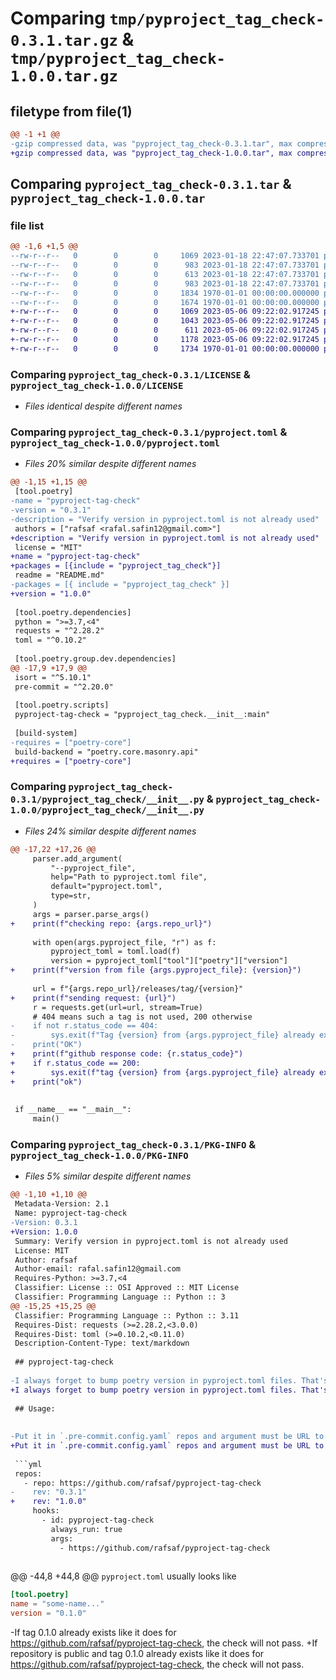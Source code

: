 # Comparing `tmp/pyproject_tag_check-0.3.1.tar.gz` & `tmp/pyproject_tag_check-1.0.0.tar.gz`

## filetype from file(1)

```diff
@@ -1 +1 @@
-gzip compressed data, was "pyproject_tag_check-0.3.1.tar", max compression
+gzip compressed data, was "pyproject_tag_check-1.0.0.tar", max compression
```

## Comparing `pyproject_tag_check-0.3.1.tar` & `pyproject_tag_check-1.0.0.tar`

### file list

```diff
@@ -1,6 +1,5 @@
--rw-r--r--   0        0        0     1069 2023-01-18 22:47:07.733701 pyproject_tag_check-0.3.1/LICENSE
--rw-r--r--   0        0        0      983 2023-01-18 22:47:07.733701 pyproject_tag_check-0.3.1/README.md
--rw-r--r--   0        0        0      613 2023-01-18 22:47:07.733701 pyproject_tag_check-0.3.1/pyproject.toml
--rw-r--r--   0        0        0      983 2023-01-18 22:47:07.733701 pyproject_tag_check-0.3.1/pyproject_tag_check/__init__.py
--rw-r--r--   0        0        0     1834 1970-01-01 00:00:00.000000 pyproject_tag_check-0.3.1/setup.py
--rw-r--r--   0        0        0     1674 1970-01-01 00:00:00.000000 pyproject_tag_check-0.3.1/PKG-INFO
+-rw-r--r--   0        0        0     1069 2023-05-06 09:22:02.917245 pyproject_tag_check-1.0.0/LICENSE
+-rw-r--r--   0        0        0     1043 2023-05-06 09:22:02.917245 pyproject_tag_check-1.0.0/README.md
+-rw-r--r--   0        0        0      611 2023-05-06 09:22:02.917245 pyproject_tag_check-1.0.0/pyproject.toml
+-rw-r--r--   0        0        0     1178 2023-05-06 09:22:02.917245 pyproject_tag_check-1.0.0/pyproject_tag_check/__init__.py
+-rw-r--r--   0        0        0     1734 1970-01-01 00:00:00.000000 pyproject_tag_check-1.0.0/PKG-INFO
```

### Comparing `pyproject_tag_check-0.3.1/LICENSE` & `pyproject_tag_check-1.0.0/LICENSE`

 * *Files identical despite different names*

### Comparing `pyproject_tag_check-0.3.1/pyproject.toml` & `pyproject_tag_check-1.0.0/pyproject.toml`

 * *Files 20% similar despite different names*

```diff
@@ -1,15 +1,15 @@
 [tool.poetry]
-name = "pyproject-tag-check"
-version = "0.3.1"
-description = "Verify version in pyproject.toml is not already used"
 authors = ["rafsaf <rafal.safin12@gmail.com>"]
+description = "Verify version in pyproject.toml is not already used"
 license = "MIT"
+name = "pyproject-tag-check"
+packages = [{include = "pyproject_tag_check"}]
 readme = "README.md"
-packages = [{ include = "pyproject_tag_check" }]
+version = "1.0.0"
 
 [tool.poetry.dependencies]
 python = ">=3.7,<4"
 requests = "^2.28.2"
 toml = "^0.10.2"
 
 [tool.poetry.group.dev.dependencies]
@@ -17,9 +17,9 @@
 isort = "^5.10.1"
 pre-commit = "^2.20.0"
 
 [tool.poetry.scripts]
 pyproject-tag-check = "pyproject_tag_check.__init__:main"
 
 [build-system]
-requires = ["poetry-core"]
 build-backend = "poetry.core.masonry.api"
+requires = ["poetry-core"]
```

### Comparing `pyproject_tag_check-0.3.1/pyproject_tag_check/__init__.py` & `pyproject_tag_check-1.0.0/pyproject_tag_check/__init__.py`

 * *Files 24% similar despite different names*

```diff
@@ -17,22 +17,26 @@
     parser.add_argument(
         "--pyproject_file",
         help="Path to pyproject.toml file",
         default="pyproject.toml",
         type=str,
     )
     args = parser.parse_args()
+    print(f"checking repo: {args.repo_url}")
 
     with open(args.pyproject_file, "r") as f:
         pyproject_toml = toml.load(f)
         version = pyproject_toml["tool"]["poetry"]["version"]
+    print(f"version from file {args.pyproject_file}: {version}")
 
     url = f"{args.repo_url}/releases/tag/{version}"
+    print(f"sending request: {url}")
     r = requests.get(url=url, stream=True)
     # 404 means such a tag is not used, 200 otherwise
-    if not r.status_code == 404:
-        sys.exit(f"Tag {version} from {args.pyproject_file} already exists at {url}")
-    print("OK")
+    print(f"github response code: {r.status_code}")
+    if r.status_code == 200:
+        sys.exit(f"tag {version} from {args.pyproject_file} already exists at {url}")
+    print("ok")
 
 
 if __name__ == "__main__":
     main()
```

### Comparing `pyproject_tag_check-0.3.1/PKG-INFO` & `pyproject_tag_check-1.0.0/PKG-INFO`

 * *Files 5% similar despite different names*

```diff
@@ -1,10 +1,10 @@
 Metadata-Version: 2.1
 Name: pyproject-tag-check
-Version: 0.3.1
+Version: 1.0.0
 Summary: Verify version in pyproject.toml is not already used
 License: MIT
 Author: rafsaf
 Author-email: rafal.safin12@gmail.com
 Requires-Python: >=3.7,<4
 Classifier: License :: OSI Approved :: MIT License
 Classifier: Programming Language :: Python :: 3
@@ -15,25 +15,25 @@
 Classifier: Programming Language :: Python :: 3.11
 Requires-Dist: requests (>=2.28.2,<3.0.0)
 Requires-Dist: toml (>=0.10.2,<0.11.0)
 Description-Content-Type: text/markdown
 
 ## pyproject-tag-check
 
-I always forget to bump poetry version in pyproject.toml files. That's why I build this simple package. It is pre-commit hook which check that version in pyproject.toml is not used as a tag for given repo URL.
+I always forget to bump poetry version in pyproject.toml files. That's why I build this simple package. It is pre-commit hook which check that version in pyproject.toml is not used as a tag for given repo URL (must be public repository).
 
 ## Usage:
 
 
-Put it in `.pre-commit.config.yaml` repos and argument must be URL to repo on GH (for example this repo itself https://github.com/rafsaf/pyproject-tag-check).
+Put it in `.pre-commit.config.yaml` repos and argument must be URL to public repo on GH (for example this repo itself https://github.com/rafsaf/pyproject-tag-check).
 
 ```yml
 repos:
   - repo: https://github.com/rafsaf/pyproject-tag-check
-    rev: "0.3.1"
+    rev: "1.0.0"
     hooks:
       - id: pyproject-tag-check
         always_run: true
         args:
           - https://github.com/rafsaf/pyproject-tag-check
 
 ```
@@ -44,8 +44,8 @@
 `pyproject.toml` usually looks like 
 
 ```toml
 [tool.poetry]
 name = "some-name..."
 version = "0.1.0"
 ```
-If tag 0.1.0 already exists like it does for https://github.com/rafsaf/pyproject-tag-check, the check will not pass.
+If repository is public and tag 0.1.0 already exists like it does for https://github.com/rafsaf/pyproject-tag-check, the check will not pass.
```

